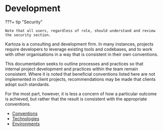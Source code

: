 # Development

???+ tip "Security"

    Note that all users, regardless of role, should understand and review the security section.

Kartoza is a consulting and development firm. In many instances, projects require developers to leverage existing tools and codebases, and to work with other organisations in a way that is consistent in their own conventions.

This documentation seeks to outline processes and practices so that internal project development and practices within the team remain consistent. Where it is noted that beneficial conventions listed here are not implemented in client projects, recommendations may be made that clients adopt such standards.

For the most part, however, it is less a concern of how a particular outcome is achieved, but rather that the result is consistent with the appropriate conventions.

- [Conventions](./conventions)
- [Technologies](./technologies)
- [Environments](./environments)
